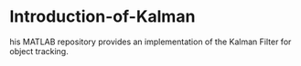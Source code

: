# Introduction-of-Kalman
his MATLAB repository provides an implementation of the Kalman Filter for object tracking.
